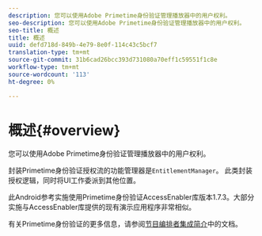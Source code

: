 ```yaml
---
description: 您可以使用Adobe Primetime身份验证管理播放器中的用户权利。
seo-description: 您可以使用Adobe Primetime身份验证管理播放器中的用户权利。
seo-title: 概述
title: 概述
uuid: defd718d-849b-4e79-8e0f-114c43c5bcf7
translation-type: tm+mt
source-git-commit: 31b6cad26bcc393d731080a70eff1c59551f1c8e
workflow-type: tm+mt
source-wordcount: '113'
ht-degree: 0%

---
```



# 概述{#overview}

您可以使用Adobe Primetime身份验证管理播放器中的用户权利。

封装Primetime身份验证授权流的功能管理器是`EntitlementManager`。 此类封装授权逻辑，同时将UI工作委派到其他位置。

此Android参考实施使用Primetime身份验证AccessEnabler库版本1.7.3。大部分实施与AccessEnabler库提供的现有演示应用程序非常相似。

有关Primetime身份验证的更多信息，请参阅[节目编排者集成简介](https://tve.helpdocsonline.com/introduction-to-programmer-integration)中的文档。
